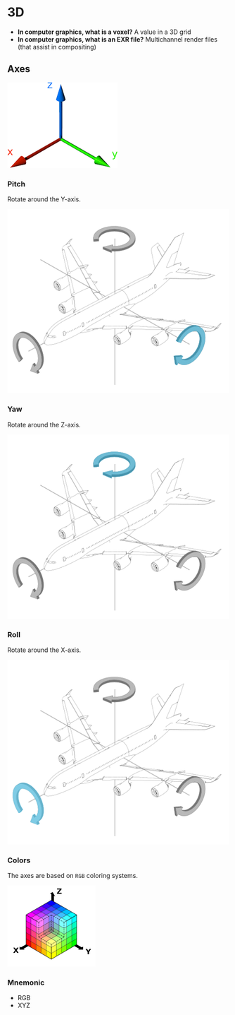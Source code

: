 # 3D

- **In computer graphics, what is a voxel?** A value in a 3D grid
- **In computer graphics, what is an EXR file?** Multichannel render files (that assist in compositing)

## Axes

![Axes](assets/3d/3d-axes.png)

### Pitch

Rotate around the Y-axis.

![Pitch](assets/3d/3d-pitch.png)

### Yaw

Rotate around the Z-axis.

![Yaw](assets/3d/3d-yaw.png)

### Roll

Rotate around the X-axis.

![Roll](assets/3d/3d-roll.png)

### Colors

The axes are based on `RGB` coloring systems.

![Color](assets/3d/3d-color.png)

### Mnemonic

- RGB
- XYZ
